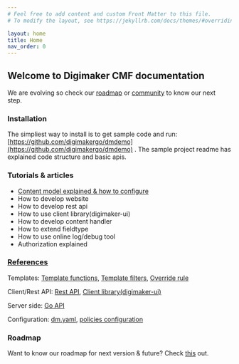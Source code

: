 ```yaml
---
# Feel free to add content and custom Front Matter to this file.
# To modify the layout, see https://jekyllrb.com/docs/themes/#overriding-theme-defaults

layout: home
title: Home
nav_order: 0
---
```


## Welcome to Digimaker CMF documentation

We are evolving so check our [roadmap](/roadmap) or [community](#) to know our next step.

### Installation
The simpliest way to install is to get sample code and run: [https://github.com/digimakergo/dmdemo](https://github.com/digimakergo/dmdemo) . The sample project readme has explained code structure and basic apis.


### Tutorials & articles
 - [Content model explained & how to configure](tutorial/content-model)
 - How to develop website
 - How to develop rest api
 - How to use client library(digimaker-ui)
 - How to develop content handler
 - How to extend fieldtype
 - How to use online log/debug tool
 - Authorization explained


### [References](references/)

Templates: [Template functions](references/template-functions), [Template filters](references/template-filters), [Override rule](references/template-override)

Client/Rest API: [Rest API](references/rest), [Client library(digimaker-ui)](references/digimaker-ui)

Server side: [Go API](references/go)

Configuration: [dm.yaml](references/dm.yaml), [policies configuration](references/permission)

### Roadmap

Want to know our roadmap for next version & future? Check [this](#/roadmap) out.
